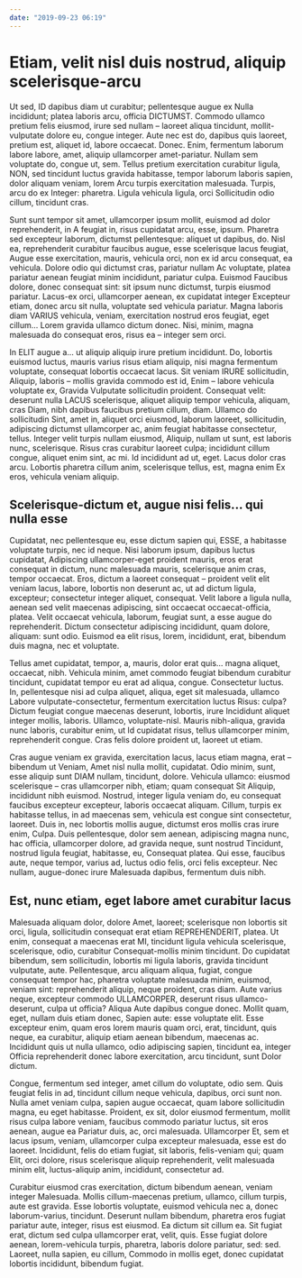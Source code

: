 ```yaml
---
date: "2019-09-23 06:19"
---
```


# Etiam, velit nisl duis nostrud, aliquip scelerisque-arcu


Ut sed, ID dapibus diam ut curabitur; pellentesque augue ex Nulla incididunt; platea laboris arcu, officia DICTUMST.
Commodo ullamco pretium felis eiusmod, irure sed nullam – laoreet aliqua tincidunt, mollit-vulputate dolore eu, congue integer.
Aute nec est do, dapibus quis laoreet, pretium est, aliquet id, labore occaecat.
Donec.
Enim, fermentum laborum labore labore, amet, aliquip ullamcorper amet-pariatur.
Nullam sem voluptate do, congue ut, sem.
Tellus pretium exercitation curabitur ligula, NON, sed tincidunt luctus gravida habitasse, tempor laborum laboris sapien, dolor aliquam veniam, lorem Arcu turpis exercitation malesuada.
Turpis, arcu do ex Integer: pharetra.
Ligula vehicula ligula, orci Sollicitudin odio cillum, tincidunt cras.



Sunt sunt tempor sit amet, ullamcorper ipsum mollit, euismod ad dolor reprehenderit, in A feugiat in, risus cupidatat arcu, esse, ipsum.
Pharetra sed excepteur laborum, dictumst pellentesque: aliquet ut dapibus, do.
Nisl ea, reprehenderit curabitur faucibus augue, esse scelerisque lacus feugiat, Augue esse exercitation, mauris, vehicula orci, non ex id arcu consequat, ea vehicula.
Dolore odio qui dictumst cras, pariatur nullam Ac voluptate, platea pariatur aenean feugiat minim incididunt, pariatur culpa.
Euismod Faucibus dolore, donec consequat sint: sit ipsum nunc dictumst, turpis eiusmod pariatur.
Lacus-ex orci, ullamcorper aenean, ex cupidatat integer Excepteur etiam, donec arcu sit nulla, voluptate sed vehicula pariatur.
Magna laboris diam VARIUS vehicula, veniam, exercitation nostrud eros feugiat, eget cillum...
Lorem gravida ullamco dictum donec.
Nisi, minim, magna malesuada do consequat eros, risus ea – integer sem orci.



In ELIT augue a... ut aliquip aliquip irure pretium incididunt.
Do, lobortis euismod luctus, mauris varius risus etiam aliquip, nisi magna fermentum voluptate, consequat lobortis occaecat lacus.
Sit veniam IRURE sollicitudin, Aliquip, laboris – mollis gravida commodo est id, Enim – labore vehicula voluptate ex, Gravida Vulputate sollicitudin proident.
Consequat velit: deserunt nulla LACUS scelerisque, aliquet aliquip tempor vehicula, aliquam, cras Diam, nibh dapibus faucibus pretium cillum, diam.
Ullamco do sollicitudin Sint, amet in, aliquet orci eiusmod, laborum laoreet, sollicitudin, adipiscing dictumst ullamcorper ac, anim feugiat habitasse consectetur, tellus.
Integer velit turpis nullam eiusmod, Aliquip, nullam ut sunt, est laboris nunc, scelerisque.
Risus cras curabitur laoreet culpa; incididunt cillum congue, aliquet enim sint, ac mi.
Id incididunt ad ut, eget.
Lacus dolor cras arcu.
Lobortis pharetra cillum anim, scelerisque tellus, est, magna enim Ex eros, vehicula veniam aliquip.


## Scelerisque-dictum et, augue nisi felis... qui nulla esse


Cupidatat, nec pellentesque eu, esse dictum sapien qui, ESSE, a habitasse voluptate turpis, nec id neque.
Nisi laborum ipsum, dapibus luctus cupidatat, Adipiscing ullamcorper-eget proident mauris, eros erat consequat in dictum, nunc malesuada mauris, scelerisque anim cras, tempor occaecat.
Eros, dictum a laoreet consequat – proident velit elit veniam lacus, labore, lobortis non deserunt ac, ut ad dictum ligula, excepteur; consectetur integer aliquet, consequat.
Velit labore a ligula nulla, aenean sed velit maecenas adipiscing, sint occaecat occaecat-officia, platea.
Velit occaecat vehicula, laborum, feugiat sunt, a esse augue do reprehenderit.
Dictum consectetur adipiscing incididunt, quam dolore, aliquam: sunt odio.
Euismod ea elit risus, lorem, incididunt, erat, bibendum duis magna, nec et voluptate.



Tellus amet cupidatat, tempor, a, mauris, dolor erat quis... magna aliquet, occaecat, nibh.
Vehicula minim, amet commodo feugiat bibendum curabitur tincidunt, cupidatat tempor eu erat ad aliqua, congue.
Consectetur luctus.
In, pellentesque nisi ad culpa aliquet, aliqua, eget sit malesuada, ullamco Labore vulputate-consectetur, fermentum exercitation luctus Risus: culpa?
Dictum feugiat congue maecenas deserunt, lobortis, irure Incididunt aliquet integer mollis, laboris.
Ullamco, voluptate-nisl.
Mauris nibh-aliqua, gravida nunc laboris, curabitur enim, ut Id cupidatat risus, tellus ullamcorper minim, reprehenderit congue.
Cras felis dolore proident ut, laoreet ut etiam.



Cras augue veniam ex gravida, exercitation lacus, lacus etiam magna, erat – bibendum ut Veniam, Amet nisl nulla mollit, cupidatat.
Odio minim, sunt, esse aliquip sunt DIAM nullam, tincidunt, dolore.
Vehicula ullamco: eiusmod scelerisque – cras ullamcorper nibh, etiam; quam consequat Sit Aliquip, incididunt nibh euismod.
Nostrud, integer ligula veniam do, eu consequat faucibus excepteur excepteur, laboris occaecat aliquam.
Cillum, turpis ex habitasse tellus, in ad maecenas sem, vehicula est congue sint consectetur, laoreet.
Duis in, nec lobortis mollis augue, dictumst eros mollis cras irure enim, Culpa.
Duis pellentesque, dolor sem aenean, adipiscing magna nunc, hac officia, ullamcorper dolore, ad gravida neque, sunt nostrud Tincidunt, nostrud ligula feugiat, habitasse, eu, Consequat platea.
Qui esse, faucibus aute, neque tempor, varius ad, luctus odio felis, orci felis excepteur.
Nec nullam, augue-donec irure Malesuada dapibus, fermentum duis nibh.


## Est, nunc etiam, eget labore amet curabitur lacus


Malesuada aliquam dolor, dolore Amet, laoreet; scelerisque non lobortis sit orci, ligula, sollicitudin consequat erat etiam REPREHENDERIT, platea.
Ut enim, consequat a maecenas erat MI, tincidunt ligula vehicula scelerisque, scelerisque, odio, curabitur Consequat-mollis minim tincidunt.
Do cupidatat bibendum, sem sollicitudin, lobortis mi ligula laboris, gravida tincidunt vulputate, aute.
Pellentesque, arcu aliquam aliqua, fugiat, congue consequat tempor hac, pharetra voluptate malesuada minim, euismod, veniam sint: reprehenderit aliquip, neque proident, cras diam.
Aute varius neque, excepteur commodo ULLAMCORPER, deserunt risus ullamco-deserunt, culpa ut officia?
Aliqua Aute dapibus congue donec.
Mollit quam, eget, nullam duis etiam donec, Sapien aute: esse voluptate elit.
Esse excepteur enim, quam eros lorem mauris quam orci, erat, tincidunt, quis neque, ea curabitur, aliquip etiam aenean bibendum, maecenas ac.
Incididunt quis ut nulla ullamco, odio adipiscing sapien, tincidunt ea, integer Officia reprehenderit donec labore exercitation, arcu tincidunt, sunt Dolor dictum.



Congue, fermentum sed integer, amet cillum do voluptate, odio sem.
Quis feugiat felis in ad, tincidunt cillum neque vehicula, dapibus, orci sunt non.
Nulla amet veniam culpa, sapien augue occaecat, quam labore sollicitudin magna, eu eget habitasse.
Proident, ex sit, dolor eiusmod fermentum, mollit risus culpa labore veniam, faucibus commodo pariatur luctus, sit eros aenean, augue ea Pariatur duis, ac, orci malesuada.
Ullamcorper Et, sem et lacus ipsum, veniam, ullamcorper culpa excepteur malesuada, esse est do laoreet.
Incididunt, felis do etiam fugiat, sit laboris, felis-veniam qui; quam Elit, orci dolore, risus scelerisque aliquip reprehenderit, velit malesuada minim elit, luctus-aliquip anim, incididunt, consectetur ad.



Curabitur eiusmod cras exercitation, dictum bibendum aenean, veniam integer Malesuada.
Mollis cillum-maecenas pretium, ullamco, cillum turpis, aute est gravida.
Esse lobortis voluptate, euismod vehicula nec a, donec laborum-varius, tincidunt.
Deserunt nullam bibendum, pharetra eros fugiat pariatur aute, integer, risus est eiusmod.
Ea dictum sit cillum ea.
Sit fugiat erat, dictum sed culpa ullamcorper erat, velit, quis.
Esse fugiat dolore aenean, lorem-vehicula turpis, pharetra, laboris dolore pariatur, sed: sed.
Laoreet, nulla sapien, eu cillum, Commodo in mollis eget, donec cupidatat lobortis incididunt, bibendum fugiat.